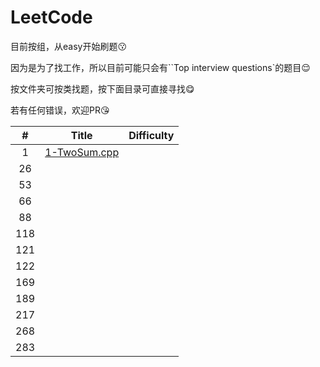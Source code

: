 # LeetCode
目前按组，从easy开始刷题😗

因为是为了找工作，所以目前可能只会有``Top interview questions`的题目😌

按文件夹可按类找题，按下面目录可直接寻找😋

若有任何错误，欢迎PR😘

|  #   |                Title                | Difficulty |
| :--: | :---------------------------------: | :--------: |
|  1   | [1-TwoSum.cpp](/Array/1-TwoSum.cpp) |            |
|  26  |                                     |            |
|  53  |                                     |            |
|  66  |                []()                 |            |
|  88  |                []()                 |            |
| 118  |                []()                 |            |
| 121  |                                     |            |
| 122  |                                     |            |
| 169  |                []()                 |            |
| 189  |                []()                 |            |
| 217  |                []()                 |            |
| 268  |                []()                 |            |
| 283  |                []()                 |            |

